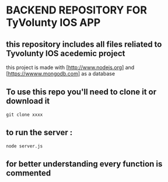 

# BACKEND REPOSITORY FOR TyVolunty IOS APP

## this repository includes all files reliated to Tyvolunty IOS acedemic project

this project is made with [http://www.nodejs.org] and [https://wwww.mongodb.com] as a database

## To use this repo you'll need to clone it or download it 

`git clone xxxx`
## to run the server :
`node server.js`

## for better understanding every function is commented


